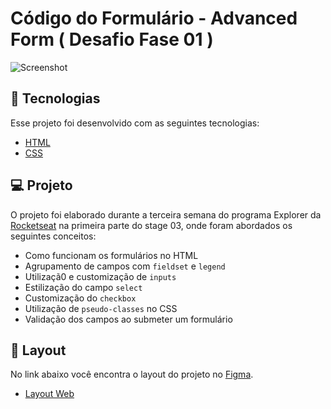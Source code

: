 # Código do Formulário - Advanced Form ( Desafio Fase 01 )

![Screenshot](https://user-images.githubusercontent.com/71847081/172012225-d66d5fb3-1afe-43c1-bc99-ec9fe143c146.png)

## 🚀 Tecnologias

Esse projeto foi desenvolvido com as seguintes tecnologias:

- [HTML](https://developer.mozilla.org/pt-BR/docs/Web/HTML)
- [CSS](https://developer.mozilla.org/pt-BR/docs/Web/CSS)

## 💻 Projeto

O projeto foi elaborado durante a terceira semana do programa Explorer da [Rocketseat](https://www.rocketseat.com.br/) na primeira parte do stage 03, onde foram abordados os seguintes conceitos:

- Como funcionam os formulários no HTML
- Agrupamento de campos com `fieldset` e `legend`
- Utilizaçã0 e customização de `inputs`
- Estilização do campo `select`
- Customização do `checkbox`
- Utilização de `pseudo-classes` no CSS
- Validação dos campos ao submeter um formulário

## 🔖 Layout

No link abaixo você encontra o layout do projeto no [Figma](http://figma.com/).

- [Layout Web](https://www.figma.com/file/t25GL5Ay4rmHxhbukQNnUE/Stage-03---Formul%C3%A1rio-avan%C3%A7ado-(Copy)?node-id=10%3A17)
